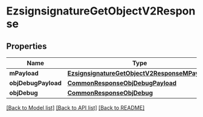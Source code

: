 # EzsignsignatureGetObjectV2Response

## Properties
Name | Type | Description | Notes
------------ | ------------- | ------------- | -------------
**mPayload** | [**EzsignsignatureGetObjectV2ResponseMPayload**](EzsignsignatureGetObjectV2ResponseMPayload.md) |  | 
**objDebugPayload** | [**CommonResponseObjDebugPayload**](CommonResponseObjDebugPayload.md) |  | [optional] 
**objDebug** | [**CommonResponseObjDebug**](CommonResponseObjDebug.md) |  | [optional] 

[[Back to Model list]](../README.md#documentation-for-models) [[Back to API list]](../README.md#documentation-for-api-endpoints) [[Back to README]](../README.md)


